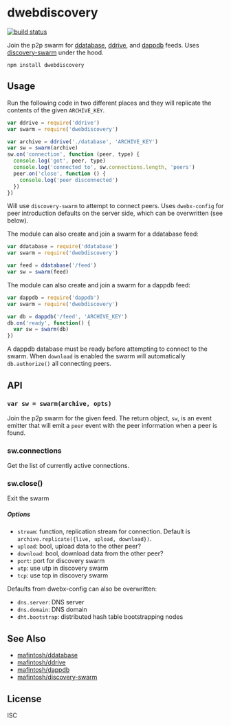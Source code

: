 # dwebdiscovery

[![build status](https://travis-ci.org/karissa/dwebdiscovery.svg?branch=master)](http://travis-ci.org/karissa/dwebdiscovery)

Join the p2p swarm for [ddatabase][core], [ddrive][drive], and [dappdb][db] feeds. Uses
[discovery-swarm][swarm] under the hood.

```
npm install dwebdiscovery
```

## Usage

Run the following code in two different places and they will replicate the contents of the given `ARCHIVE_KEY`.

```js
var ddrive = require('ddrive')
var swarm = require('dwebdiscovery')

var archive = ddrive('./database', 'ARCHIVE_KEY')
var sw = swarm(archive)
sw.on('connection', function (peer, type) {
  console.log('got', peer, type) 
  console.log('connected to', sw.connections.length, 'peers')
  peer.on('close', function () {
    console.log('peer disconnected')
  })
})
```

Will use `discovery-swarm` to attempt to connect peers. Uses `dwebx-config` for peer introduction defaults on the server side, which can be overwritten (see below).

The module can also create and join a swarm for a ddatabase feed:

```js
var ddatabase = require('ddatabase')
var swarm = require('dwebdiscovery')

var feed = ddatabase('/feed')
var sw = swarm(feed)
```

The module can also create and join a swarm for a dappdb feed:

```js
var dappdb = require('dappdb')
var swarm = require('dwebdiscovery')

var db = dappdb('/feed', 'ARCHIVE_KEY')
db.on('ready', function() {
  var sw = swarm(db)
})
```

A dappdb database must be ready before attempting to connect to the swarm. When `download` is enabled the swarm will automatically `db.authorize()` all connecting peers.

## API

### `var sw = swarm(archive, opts)`

Join the p2p swarm for the given feed. The return object, `sw`, is an event emitter that will emit a `peer` event with the peer information when a peer is found.

### sw.connections

Get the list of currently active connections.

### sw.close()

Exit the swarm

##### Options

  * `stream`: function, replication stream for connection. Default is `archive.replicate({live, upload, download})`.
  * `upload`: bool, upload data to the other peer?
  * `download`: bool, download data from the other peer?
  * `port`: port for discovery swarm
  * `utp`: use utp in discovery swarm
  * `tcp`: use tcp in discovery swarm

Defaults from dwebx-config can also be overwritten:

  * `dns.server`: DNS server
  * `dns.domain`: DNS domain
  * `dht.bootstrap`: distributed hash table bootstrapping nodes

## See Also
- [mafintosh/ddatabase][core]
- [mafintosh/ddrive][drive]
- [mafintosh/dappdb][db]
- [mafintosh/discovery-swarm][swarm]

## License
ISC

[core]: https://github.com/distributedweb/ddatabase
[drive]: https://github.com/distributedweb/ddrive
[db]: https://github.com/distributedweb/dappdb
[swarm]: https://github.com/distributedweb/discovery-swarm
